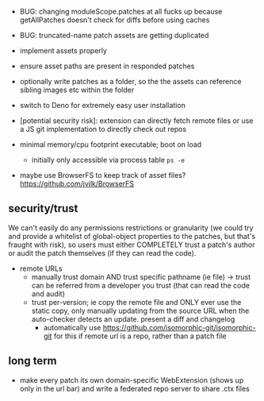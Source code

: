 - BUG: changing moduleScope.patches at all fucks up because getAllPatches doesn't check for diffs before using caches

- BUG: truncated-name patch assets are getting duplicated

- implement assets properly

- ensure asset paths are present in responded patches

- optionally write patches as a folder, so the the assets can reference sibling images etc within the folder

- switch to Deno for extremely easy user installation

- [potential security risk]: extension can directly fetch remote files or use a JS git implementation to directly check out repos

- minimal memory/cpu footprint executable; boot on load
	- initially only accessible via process table `ps -e`

- maybe use BrowserFS to keep track of asset files? https://github.com/jvilk/BrowserFS


## security/trust

We can't easily do any permissions restrictions or granularity (we could try and provide a whitelist of global-object properties to the patches, but that's fraught with risk), so users must either COMPLETELY trust a patch's author or audit the patch themselves (if they can read the code).

- remote URLs
	- manually trust domain AND trust specific pathname (ie file) -> trust can be referred from a developer you trust (that can read the code and audit)
	- trust per-version; ie copy the remote file and ONLY ever use the static copy, only manually updating from the source URL when the auto-checker detects an update. present a diff and changelog
		- automatically use https://github.com/isomorphic-git/isomorphic-git for this if remote url is a repo, rather than a patch file




## long term

- make every patch its own domain-specific WebExtension (shows up only in the url bar) and write a federated repo server to share .ctx files